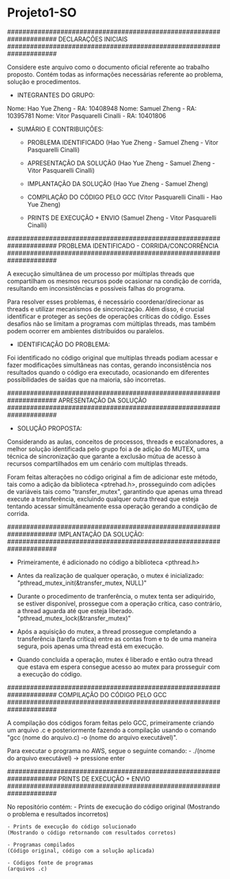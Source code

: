 # Projeto1-SO
#####################################################################
	    		DECLARAÇÕES INICIAIS	
#####################################################################

Considere este arquivo como o documento oficial referente ao trabalho proposto.
Contém todas as informações necessárias referente ao problema, solução e procedimentos.

- INTEGRANTES DO GRUPO:

Nome: Hao Yue Zheng - RA: 10408948
Nome: Samuel Zheng  - RA: 10395781
Nome: Vitor Pasquarelli Cinalli - RA: 10401806

- SUMÁRIO E CONTRIBUIÇÕES:
	- PROBLEMA IDENTIFICADO
	(Hao Yue Zheng - Samuel Zheng - Vitor Pasquarelli Cinalli)

	- APRESENTAÇÃO DA SOLUÇÃO
	(Hao Yue Zheng - Samuel Zheng - Vitor Pasquarelli Cinalli)

	- IMPLANTAÇÃO DA SOLUÇÃO
	(Hao Yue Zheng - Samuel Zheng)

	- COMPILAÇÃO DO CÓDIGO PELO GCC
	(Vitor Pasquarelli Cinalli - Hao Yue Zheng)

	- PRINTS DE EXECUÇÃO + ENVIO
	(Samuel Zheng - Vitor Pasquarelli Cinalli)

#####################################################################
	    PROBLEMA IDENTIFICADO - CORRIDA/CONCORRÊNCIA
#####################################################################

A execução simultânea de um processo por múltiplas threads que compartilham os mesmos recursos pode ocasionar na condição de corrida, resultando em inconsistências e possíveis falhas do programa. 

Para resolver esses problemas, é necessário coordenar/direcionar as threads e utilizar mecanismos de sincronização. Além disso, é crucial identificar e proteger as seções de operações críticas do código. Esses desafios não se limitam a programas com múltiplas threads, mas também podem ocorrer em ambientes distribuídos ou paralelos.

- IDENTIFICAÇÃO DO PROBLEMA:

Foi identificado no código original que multiplas threads podiam acessar e fazer modificações simultâneas nas contas, gerando inconsistência nos resultados quando o código era executado, ocasionando em diferentes possibilidades de saídas que na maioria, são incorretas.

#####################################################################
			APRESENTAÇÃO DA SOLUÇÃO
#####################################################################

- SOLUÇÃO PROPOSTA:
 
Considerando as aulas, conceitos de processos, threads e escalonadores, a melhor solução identificada pelo grupo foi a de adição do MUTEX, uma técnica de sincronização que garante a exclusão mútua de acesso à recursos compartilhados em um cenário com multiplas threads.

Foram feitas alterações no código original a fim de adicionar este método, tais como a adição da biblioteca <ptrehad.h>, prosseguindo com adições de variáveis tais como "transfer_mutex", garantindo que apenas uma thread execute a transferência, excluindo qualquer outra thread que esteja tentando acessar simultâneamente essa operação gerando a condição de corrida.

#####################################################################
			IMPLANTAÇÃO DA SOLUÇÃO:
#####################################################################

- Primeiramente, é adicionado no código a biblioteca <pthread.h>

- Antes da realização de qualquer operação, o mutex é inicializado:
"pthread_mutex_init(&transfer_mutex, NULL)"

- Durante o procedimento de tranferência, o mutex tenta ser adiquirido, se estiver disponível, prossegue com a operação crítica, caso contrário, a thread aguarda até que esteja liberado.
"pthread_mutex_lock(&transfer_mutex)"

- Após a aquisição do mutex, a thread prossegue completando a transferência (tarefa crítica) entre as contas from e to de uma maneira segura, pois apenas uma thread está em execução.

- Quando concluída a operação, mutex é liberado e então outra thread que estava em espera consegue acesso ao mutex para prosseguir com a execução do código.

#####################################################################
	    		COMPILAÇÃO DO CÓDIGO PELO GCC
#####################################################################

A compilação dos códigos foram feitas pelo GCC, primeiramente criando um arquivo .c e posteriormente fazendo a compilação usando o comando "gcc (nome do arquivo.c) -o (nome do arquivo executável)".

Para executar o programa no AWS, segue o seguinte comando:
	- ./(nome do arquivo executável) -> pressione enter

#####################################################################
	    		PRINTS DE EXECUÇÃO + ENVIO
#####################################################################

No repositório contém:
	- Prints de execução do código original 
	(Mostrando o problema e resultados incorretos)
	
	- Prints de execução do código solucionado 
	(Mostrando o código retornando com resultados corretos)
	
	- Programas compilados 
	(Código original, código com a solução aplicada)
	
	- Códigos fonte de programas 
	(arquivos .c)














